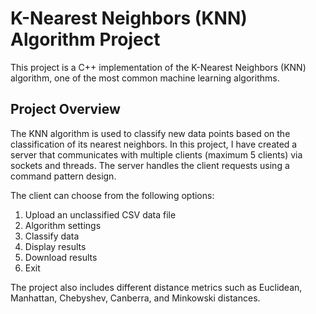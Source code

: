 # K-Nearest Neighbors (KNN) Algorithm Project

This project is a C++ implementation of the K-Nearest Neighbors (KNN) algorithm, one of the most common machine learning algorithms. 

## Project Overview

The KNN algorithm is used to classify new data points based on the classification of its nearest neighbors. In this project, I have created a server that communicates with multiple clients (maximum 5 clients) via sockets and threads. The server handles the client requests using a command pattern design.

The client can choose from the following options:

1. Upload an unclassified CSV data file
2. Algorithm settings
3. Classify data
4. Display results
5. Download results
6. Exit

The project also includes different distance metrics such as Euclidean, Manhattan, Chebyshev, Canberra, and Minkowski distances.
